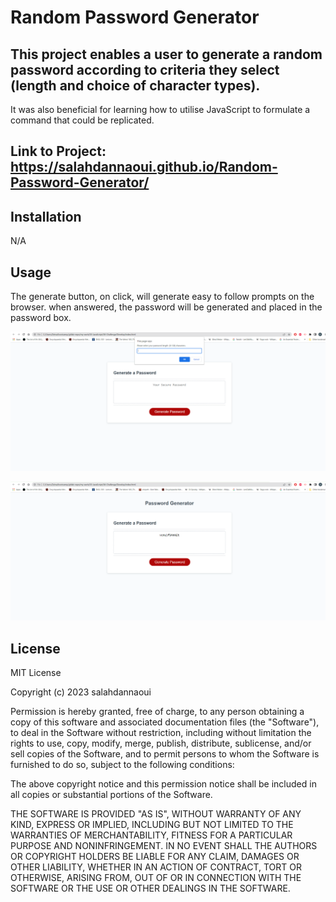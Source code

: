 # Random Password Generator

## This project enables a user to generate a random password according to criteria they select (length and choice of character types).
It was also beneficial for learning how to utilise JavaScript to formulate a command that could be replicated.

## Link to Project: https://salahdannaoui.github.io/Random-Password-Generator/

## Installation

N/A

## Usage

The generate button, on click, will generate easy to follow prompts on the browser. when answered, the password will be generated and placed in the password box.

![Screenshot1](./Assets/Images/Screenshot1.png)

![Screenshot2](./Assets/Images/screenshot2.png)

## License

MIT License

Copyright (c) 2023 salahdannaoui

Permission is hereby granted, free of charge, to any person obtaining a copy
of this software and associated documentation files (the "Software"), to deal
in the Software without restriction, including without limitation the rights
to use, copy, modify, merge, publish, distribute, sublicense, and/or sell
copies of the Software, and to permit persons to whom the Software is
furnished to do so, subject to the following conditions:

The above copyright notice and this permission notice shall be included in all
copies or substantial portions of the Software.

THE SOFTWARE IS PROVIDED "AS IS", WITHOUT WARRANTY OF ANY KIND, EXPRESS OR
IMPLIED, INCLUDING BUT NOT LIMITED TO THE WARRANTIES OF MERCHANTABILITY,
FITNESS FOR A PARTICULAR PURPOSE AND NONINFRINGEMENT. IN NO EVENT SHALL THE
AUTHORS OR COPYRIGHT HOLDERS BE LIABLE FOR ANY CLAIM, DAMAGES OR OTHER
LIABILITY, WHETHER IN AN ACTION OF CONTRACT, TORT OR OTHERWISE, ARISING FROM,
OUT OF OR IN CONNECTION WITH THE SOFTWARE OR THE USE OR OTHER DEALINGS IN THE
SOFTWARE.